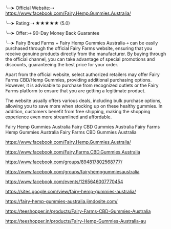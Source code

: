 ╰┈➤ Official Website:⇢ https://www.facebook.com/Fairy.Hemp.Gummies.Australia/

╰┈➤ Rating:⇢ ★★★★★ (5.0)

╰┈➤ Offer:⇢ 90-Day Money Back Guarantee

╰┈➤ Fairy Bread Farms + Fairy Hemp Gummies Australia⇢ can be easily purchased through the official Fairy Farms website, ensuring that you receive genuine products directly from the manufacturer. By buying through the official channel, you can take advantage of special promotions and discounts, guaranteeing the best price for your order.

Apart from the official website, select authorized retailers may offer Fairy Farms CBD/Hemp Gummies, providing additional purchasing options. However, it is advisable to purchase from recognized outlets or the Fairy Farms platform to ensure that you are getting a legitimate product.

The website usually offers various deals, including bulk purchase options, allowing you to save more when stocking up on these healthy gummies. In addition, customers benefit from free shipping, making the shopping experience even more streamlined and affordable.

 

Fairy Hemp Gummies Australia 
Fairy CBD Gummies Australia
Fairy Farms Hemp Gummies Australia
Fairy Farms CBD Gummies Australia

https://www.facebook.com/Fairy.Hemp.Gummies.Australia/

https://www.facebook.com/Fairy.Farms.CBD.Gummies.Australia

https://www.facebook.com/groups/894817802568777/

https://www.facebook.com/groups/fairyhempgummiesaustralia

https://www.facebook.com/events/1265646007770454

https://sites.google.com/view/fairy-hemp-gummies-australia/

https://fairy-hemp-gummies-australia.jimdosite.com/

https://teeshopper.in/products/Fairy-Farms-CBD-Gummies-Australia

https://teeshopper.in/products/Fairy-Hemp-Gummies-Australia-au

